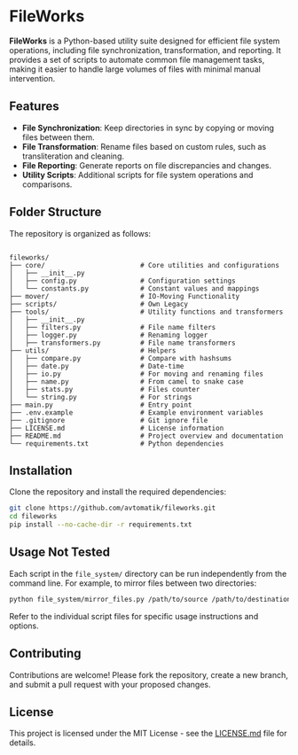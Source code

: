 # FileWorks

**FileWorks** is a Python-based utility suite designed for efficient file system operations, including file synchronization, transformation, and reporting. It provides a set of scripts to automate common file management tasks, making it easier to handle large volumes of files with minimal manual intervention.

## Features

* **File Synchronization**: Keep directories in sync by copying or moving files between them.
* **File Transformation**: Rename files based on custom rules, such as transliteration and cleaning.
* **File Reporting**: Generate reports on file discrepancies and changes.
* **Utility Scripts**: Additional scripts for file system operations and comparisons.

## Folder Structure

The repository is organized as follows:

```

fileworks/
├── core/                        # Core utilities and configurations
│   ├── __init__.py
│   ├── config.py                # Configuration settings
│   └── constants.py             # Constant values and mappings
├── mover/                       # IO-Moving Functionality
├── scripts/                     # Own Legacy
├── tools/                       # Utility functions and transformers
│   ├── __init__.py
│   ├── filters.py               # File name filters
│   ├── logger.py                # Renaming logger
│   ├── transformers.py          # File name transformers
├── utils/                       # Helpers
│   ├── compare.py               # Compare with hashsums
│   ├── date.py                  # Date-time
│   ├── io.py                    # For moving and renaming files
│   ├── name.py                  # From camel to snake case
│   ├── stats.py                 # Files counter
│   └── string.py                # For strings
├── main.py                      # Entry point
├── .env.example                 # Example environment variables
├── .gitignore                   # Git ignore file
├── LICENSE.md                   # License information
├── README.md                    # Project overview and documentation
└── requirements.txt             # Python dependencies
```



## Installation

Clone the repository and install the required dependencies:

```bash
git clone https://github.com/avtomatik/fileworks.git
cd fileworks
pip install --no-cache-dir -r requirements.txt
```



## Usage Not Tested

Each script in the `file_system/` directory can be run independently from the command line. For example, to mirror files between two directories:

```bash
python file_system/mirror_files.py /path/to/source /path/to/destination
```



Refer to the individual script files for specific usage instructions and options.

## Contributing

Contributions are welcome! Please fork the repository, create a new branch, and submit a pull request with your proposed changes.

## License

This project is licensed under the MIT License - see the [LICENSE.md](LICENSE.md) file for details.
